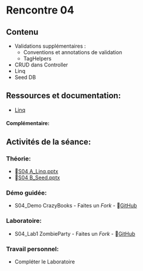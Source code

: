 # Rencontre 04

## Contenu
- Validations supplémentaires :
  - Conventions et annotations de validation 
  - TagHelpers 
- CRUD dans Controller
- Linq 
- Seed DB 

## Ressources et documentation: 
- [Linq](https://docs.microsoft.com/en-us/dotnet/csharp/programming-guide/concepts/linq/)

#### Complémentaire:


## Activités de la séance: 
### Théorie:  
- 🔗[S04 A_Linq.pptx](https://cegepedouardmontpetit-my.sharepoint.com/:p:/r/personal/valerie_turgeon_cegepmontpetit_ca/Documents/420_3W6_SITE/PowerPoints/S04A_Linq.pptx?d=w499d9bd24ea9406db3ae1430f88fa627&csf=1&web=1&e=6a44wK)
- 🔗[S04 B_Seed.pptx](https://cegepedouardmontpetit-my.sharepoint.com/:p:/r/personal/valerie_turgeon_cegepmontpetit_ca/Documents/420_3W6_SITE/PowerPoints/S04B_Seed.pptx?d=w3d00d4c7609246cba6fde8666a053c96&csf=1&web=1&e=ztGxSf)

### Démo guidée:
- S04_Demo CrazyBooks - Faites un *Fork* - 🔗[GitHub](https://github.com/ProgWebTransFC/S04_Demo1)

### Laboratoire: 
- S04_Lab1 ZombieParty - Faites un *Fork* - 🔗[GitHub](https://github.com/ProgWebTransFC/S04_Lab1)

### Travail personnel: 
- Compléter le Laboratoire

